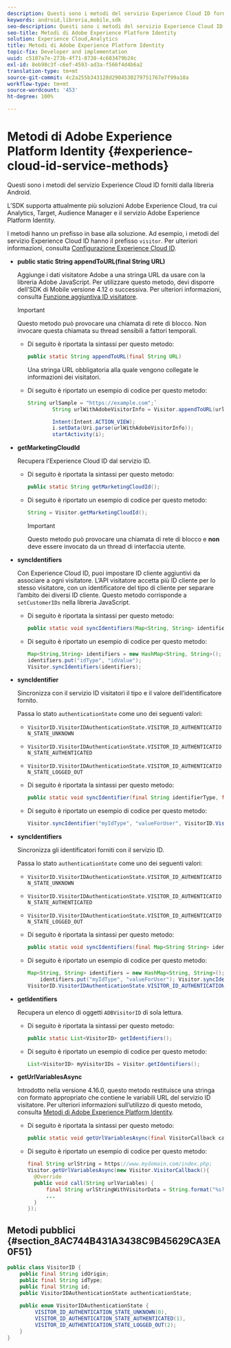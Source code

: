 ```yaml
---
description: Questi sono i metodi del servizio Experience Cloud ID forniti dalla libreria Android.
keywords: android,libreria,mobile,sdk
seo-description: Questi sono i metodi del servizio Experience Cloud ID forniti dalla libreria Android.
seo-title: Metodi di Adobe Experience Platform Identity
solution: Experience Cloud,Analytics
title: Metodi di Adobe Experience Platform Identity
topic-fix: Developer and implementation
uuid: c5107a7e-273b-4f71-8738-4c603479b24c
exl-id: 8eb98c3f-c6ef-4593-ad3a-f566f4d4b6a2
translation-type: tm+mt
source-git-commit: 4c2a255b343128d2904530279751767e7f99a10a
workflow-type: tm+mt
source-wordcount: '453'
ht-degree: 100%

---
```


# Metodi di Adobe Experience Platform Identity {#experience-cloud-id-service-methods}

Questi sono i metodi del servizio Experience Cloud ID forniti dalla libreria Android.

L’SDK supporta attualmente più soluzioni Adobe Experience Cloud, tra cui Analytics, Target, Audience Manager e il servizio Adobe Experience Platform Identity.

I metodi hanno un prefisso in base alla soluzione. Ad esempio, i metodi del servizio Experience Cloud ID hanno il prefisso `visitor`. Per ulteriori informazioni, consulta [Configurazione Experience Cloud ID](/help/android/c-marketing-cloud/mcvid.md).

* **public static String appendToURL(final String URL)**

   Aggiunge i dati visitatore Adobe a una stringa URL da usare con la libreria Adobe JavaScript. Per utilizzare questo metodo, devi disporre dell’SDK di Mobile versione 4.12 o successiva. Per ulteriori informazioni, consulta [Funzione aggiuntiva ID visitatore](https://docs.adobe.com/content/help/it-IT/id-service/using/id-service-api/methods/appendvisitorid.html).

   >[!IMPORTANT]
   >
   >Questo metodo può provocare una chiamata di rete di blocco. Non invocare questa chiamata su thread sensibili a fattori temporali.

   * Di seguito è riportata la sintassi per questo metodo:

      ```java
      public static String appendToURL(final String URL) 
      ```

      Una stringa URL obbligatoria alla quale vengono collegate le informazioni dei visitatori.

   * Di seguito è riportato un esempio di codice per questo metodo:

      ```java
      String urlSample = "https://example.com";`
              String urlWithAdobeVisitorInfo = Visitor.appendToURL(urlSample);
      
              Intent(Intent.ACTION_VIEW);
              i.setData(Uri.parse(urlWithAdobeVisitorInfo));
              startActivity(i);
      ```

* **getMarketingCloudId**

   Recupera l&#39;Experience Cloud ID dal servizio ID.

   * Di seguito è riportata la sintassi per questo metodo:

      ```java
      public static String getMarketingCloudId(); 
      ```

   * Di seguito è riportato un esempio di codice per questo metodo:

      ```java
      String = Visitor.getMarketingCloudId();
      ```

      >[!IMPORTANT]
      >
      >Questo metodo può provocare una chiamata di rete di blocco e **non** deve essere invocato da un thread di interfaccia utente.

* **syncIdentifiers**

   Con Experience Cloud ID, puoi impostare ID cliente aggiuntivi da associare a ogni visitatore. L’API visitatore accetta più ID cliente per lo stesso visitatore, con un identificatore del tipo di cliente per separare l’ambito dei diversi ID cliente. Questo metodo corrisponde a `setCustomerIDs` nella libreria JavaScript.

   * Di seguito è riportata la sintassi per questo metodo:

      ```java
      public static void syncIdentifiers(Map<String, String> identifiers); 
      ```

   * Di seguito è riportato un esempio di codice per questo metodo:

      ```java
      Map<String,String> identifiers = new HashMap<String, String>();
      identifiers.put("idType", "idValue");
      Visitor.syncIdentifiers(identifiers);
      ```

* **syncIdentifier**

   Sincronizza con il servizio ID visitatori il tipo e il valore dell’identificatore fornito.

   Passa lo stato `authenticationState` come uno dei seguenti valori:

   * `VisitorID.VisitorIDAuthenticationState.VISITOR_ID_AUTHENTICATION_STATE_UNKNOWN`
   * `VisitorID.VisitorIDAuthenticationState.VISITOR_ID_AUTHENTICATION_STATE_AUTHENTICATED`
   * `VisitorID.VisitorIDAuthenticationState.VISITOR_ID_AUTHENTICATION_STATE_LOGGED_OUT`

   * Di seguito è riportata la sintassi per questo metodo:

      ```java
      public static void syncIdentifier(final String identifierType, final String identifier, final VisitorID.VisitorIDAuthenticationState authenticationState);
      ```

   * Di seguito è riportato un esempio di codice per questo metodo:

      ```java
      Visitor.syncIdentifier("myIdType", "valueForUser", VisitorID.VisitorIDAuthenticationState.VISITOR_ID_AUTHENTICATION_STATE_LOGGED_OUT);
      ```

* **syncIdentifiers**

   Sincronizza gli identificatori forniti con il servizio ID.

   Passa lo stato `authenticationState` come uno dei seguenti valori:
   * `VisitorID.VisitorIDAuthenticationState.VISITOR_ID_AUTHENTICATION_STATE_UNKNOWN`
   * `VisitorID.VisitorIDAuthenticationState.VISITOR_ID_AUTHENTICATION_STATE_AUTHENTICATED`
   * `VisitorID.VisitorIDAuthenticationState.VISITOR_ID_AUTHENTICATION_STATE_LOGGED_OUT`

   * Di seguito è riportata la sintassi per questo metodo:

      ```java
      public static void syncIdentifiers(final Map<String String> identifiers, final VisitorID.VisitorIDAuthenticationState authenticationState);
      ```

   * Di seguito è riportato un esempio di codice per questo metodo:

      ```java
      Map<String, String> identifiers = new HashMap<String, String>();
          identifiers.put("myIdType", "valueForUser"); Visitor.syncIdentifiers(identifiers,
      VisitorID.VisitorIDAuthenticationState.VISITOR_ID_AUTHENTICATION_STATE_AUTHENTICATED); 
      ```

* **getIdentifiers**

   Recupera un elenco di oggetti `ADBVisitorID` di sola lettura.

   * Di seguito è riportata la sintassi per questo metodo:

      ```java
      public static List<VisitorID> getIdentifiers(); 
      ```

   * Di seguito è riportato un esempio di codice per questo metodo:

      ```java
      List<VisitorID> myVisitorIDs = Visitor.getIdentifiers(); 
      ```

* **getUrlVariablesAsync**

   Introdotto nella versione 4.16.0, questo metodo restituisce una stringa con formato appropriato che contiene le variabili URL del servizio ID visitatore. Per ulteriori informazioni sull’utilizzo di questo metodo, consulta [Metodi di Adobe Experience Platform Identity](/help/android/reference/hybrid-app.md).

   * Di seguito è riportata la sintassi per questo metodo:

      ```java
      public static void getUrlVariablesAsync(final VisitorCallback callback);
      ```

   * Di seguito è riportato un esempio di codice per questo metodo:

      ```java
      final String urlString = https://www.mydomain.com/index.php; 
      Visitor.getUrlVariablesAsync(new Visitor.VisitorCallback(){ 
        @Override 
        public void call(String urlVariables) { 
            final String urlStringWithVisitorData = String.format("%s?%s", urlString, urlVariables); 
            ...
        } 
      });
      ```

## Metodi pubblici {#section_8AC744B431A3438C9B45629CA3EA0F51}

```java
public class VisitorID { 
    public final String idOrigin; 
    public final String idType; 
    public final String id; 
    public VisitorIDAuthenticationState authenticationState; 
 
    public enum VisitorIDAuthenticationState { 
         VISITOR_ID_AUTHENTICATION_STATE_UNKNOWN(0), 
         VISITOR_ID_AUTHENTICATION_STATE_AUTHENTICATED(1), 
         VISITOR_ID_AUTHENTICATION_STATE_LOGGED_OUT(2); 
    } 
}
```

